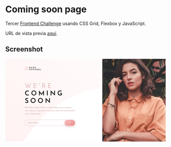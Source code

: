 # Coming soon page
Tercer [Frontend Challenge](https://www.frontendmentor.io/) usando CSS Grid, Flexbox y JavaScript.

URL de vista previa [aquí](https://no7sag.github.io/base-apparel-coming-soon-page/).

## Screenshot
![Preview / Vista previa](https://raw.githubusercontent.com/no7sag/base-apparel-coming-soon-page/main/screenshot/preview.png?raw=true)
